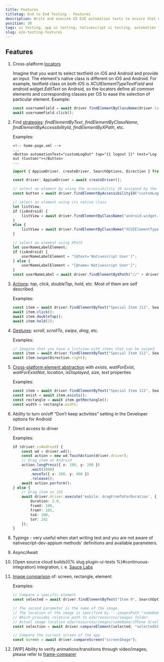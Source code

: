 ```yaml
---
title: Features
titletag: End to End Testing - Features
description: Write and execute UI E2E automation tests to ensure that newly added features are working correctly and no regressions are introduced in the mobile app.
position: 30
tags: ui testing, app ui testing, nativescript ui testing, automation testing, app automation testing, nativescript automation testing, appium, ui test automation, e2e testing
slug: e2e-testing-features
---
```



## Features

1. Cross-platform [locators](https://github.com/NativeScript/nativescript-dev-appium/blob/master/lib/locators.ts)
    
    Imagine that you want to select textfield on iOS and Android and provide an input. The element's native class is different on iOS and Android. For example, textfield class on both iOS is *XCUIElementTypeTextField* and *android.widget.EditText* on Android, so the locators define all common elements and corresponding classes per OS to ease the selection of particular element. Example:
    ```typescript
    const usernameField = await driver.findElementByClassName(driver.locators.getElementByName("textfield"));
    await usernameField.click();
    ```
1. Find [strategies](https://github.com/NativeScript/nativescript-dev-appium/blob/master/lib/appium-driver.d.ts): *findElementByText*, *findElementByClassName*, *findElementByAccessibilityId*, *findElementByXPath*, etc.

    Examples:
    
    ```
    <!-- home-page.xml -->
    ...
    <Button automationText="customLogOut" tap="{{ logout }}" text="Log out (Custom)"></Button>
    ...
    ```
    ```typescript
    import { AppiumDriver, createDriver, SearchOptions, Direction } from "nativescript-dev-appium";

    const driver: AppiumDriver = await createDriver();

    // select an element by using the accessibility ID assigned by the automationText property in the .xml
    const button = await driver.findElementByAccessibilityId("customLogOut");

    // select an element using its native class 
    let listView;
    if (isAndroid) {
        listView = await driver.findElementByClassName("android.widget.FrameLayout");
    }
    else {
        listView = await driver.findElementByClassName("XCUIElementTypeCollectionView");
    }

    // select an element using XPath
    let userNameLabelElement;
    if (isAndroid) {
        userNameLabelElement = "[@text='Nativescript User']";
    } else {
        userNameLabelElement = "[@name='Nativescript User']";
    }
    const userNameLabel = await driver.findElementByXPath("//" + driver.locators.getElementByName("label") + userNameLabelElement);
    ```
1. [Actions](https://github.com/NativeScript/nativescript-dev-appium/blob/master/lib/ui-element.d.ts): *tap*, *click*, *doubleTap*, *hold*, etc. Most of them are self described. 
    
    Examples:
    ```typescript
    const item = await driver.findElementByText("Special Item 111", SearchOptions.exact);
    await item.click();
    await item.doubleTap();
    await item.hold(2);
    ```
1. [Gestures](https://github.com/NativeScript/nativescript-dev-appium/blob/master/lib/ui-element.d.ts): *scroll*, *scrollTo*, *swipe*, *drag*, etc.
    
    Examples:
    ```typescript
    // Imagine that you have a listview with items that can be swiped
    const item = await driver.findElementByText("Special Item 111", SearchOptions.exact);
    await item.swipe(Direction.right);
    ```
1. [Cross-platform element abstraction](https://github.com/NativeScript/nativescript-dev-appium/blob/master/lib/ui-element.d.ts) with *exists*, *waitForExist*, *waitForExistNot*, *location*, *isDisplayed*, *size*, *text* properties

    Examples:
    ```typescript
    const item = await driver.findElementByText("Special Item 111", SearchOptions.exact);
    const exist = await item.exists();
    const rectangle = await item.getRectangle();
    const width = rectangle.width;
    ```
1. Ability to turn on/off “Don’t keep activities” setting in the Developer options for Android
1. Direct access to driver
    
    Examples:
    ```typescript
    if (driver.isAndroid) {
        const wd = driver.wd();
        const action = new wd.TouchAction(driver.driver);
        // Drag item on Android
        action.longPress({ x: 200, y: 200 })
            .wait(2000)
            .moveTo({ x: 200, y: 400 })
            .release();
        await action.perform();
    } else {
        // Drag item on iOS
        await driver.driver.execute('mobile: dragFromToForDuration', {
            duration: 2.0,
            fromX: 100,
            fromY: 105,
            toX: 100,
            toY: 242
        });
    }

    ```
1. Typings - very useful when start writing test and you are not aware of nativescript-dev-appium methods' definitions and available parameters.
1. Async/Await
1. [Open source cloud builds]({% slug plugin-ui-tests %}#continuous-integration) integration, i. e. [Sauce Labs](https://saucelabs.com/)
1. [Image comparison](https://github.com/NativeScript/nativescript-dev-appium/blob/master/lib/appium-driver.d.ts) of: screen, rectangle, element.
    
    Examples:
    ```typescript
    // Compare a specific element
    const selected = await driver.findElementByText("Item 0", SearchOptions.exact);

    // The second parameter is the name of the image.
    // The location of the image is specified by '--imagesPath "someName/iPhone X"' flag.
    // Which provides relative path to e2e/resources/images folder.
    // Actual image location e2e/resources/images/someName/iPhone X/selectedState.png
    const selection = await driver.compareElement(selected, "selectedState");

    // Compare the current screen of the app
    const screen = await driver.compareScreen("screenImage");
    ```
1. [WIP] Ability to verify animations/transitions through video/images; please refer to [frame-comparer](https://github.com/SvetoslavTsenov/frame-comparer)
